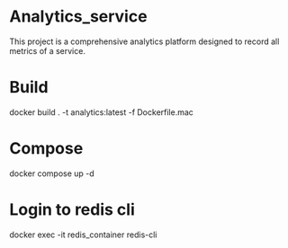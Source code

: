 # Analytics_service

This project is a comprehensive analytics platform designed to record all metrics of a service.

# Build
docker build . -t analytics:latest -f Dockerfile.mac

# Compose
docker compose up -d

# Login to redis cli
docker exec -it redis_container redis-cli